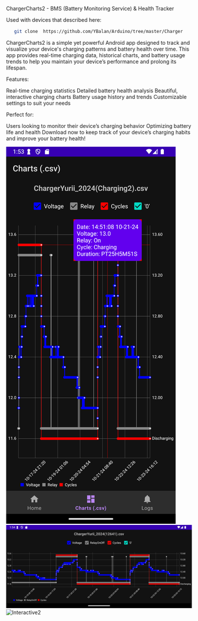 ChargerCharts2 - BMS (Battery Monitoring Service) & Health Tracker

Used with devices that described here:
```bash
   git clone  https://github.com/YBalan/Arduino/tree/master/Charger
```

ChargerCharts2 is a simple yet powerful Android app designed to track and visualize your device's charging patterns and battery health over time. This app provides real-time charging data, historical charts, and battery usage trends to help you maintain your device’s performance and prolong its lifespan.

Features:

Real-time charging statistics
Detailed battery health analysis
Beautiful, interactive charging charts
Battery usage history and trends
Customizable settings to suit your needs

Perfect for:

Users looking to monitor their device’s charging behavior
Optimizing battery life and health
Download now to keep track of your device’s charging habits and improve your battery health!

![History1](img/history_statistic_with_cycles1.png)
![History2](img/history_statistic_with_cycles2.png)
![Interactive2](img/interactive1.png)